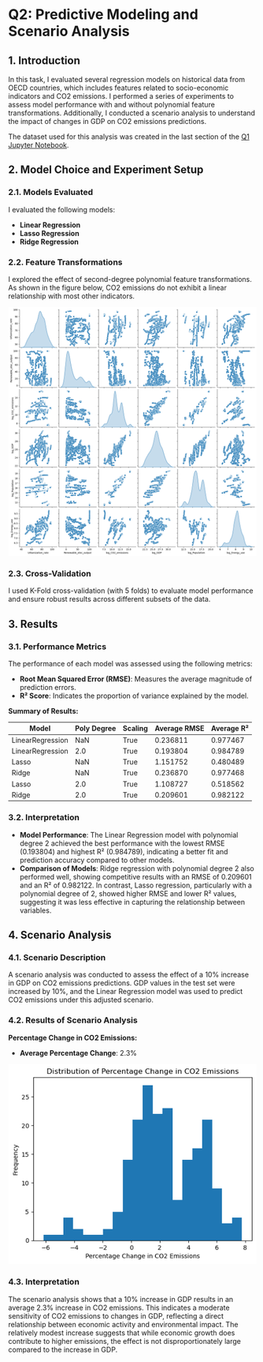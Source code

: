 # Q2: Predictive Modeling and Scenario Analysis

## 1. Introduction

In this task, I evaluated several regression models on historical data from OECD countries, which includes features related to socio-economic indicators and CO2 emissions. I performed a series of experiments to assess model performance with and without polynomial feature transformations. Additionally, I conducted a scenario analysis to understand the impact of changes in GDP on CO2 emissions predictions.

The dataset used for this analysis was created in the last section of the [Q1 Jupyter Notebook](../q1.ipynb).

## 2. Model Choice and Experiment Setup

### 2.1. Models Evaluated

I evaluated the following models:
- **Linear Regression**
- **Lasso Regression**
- **Ridge Regression**

### 2.2. Feature Transformations

I explored the effect of second-degree polynomial feature transformations. As shown in the figure below, CO2 emissions do not exhibit a linear relationship with most other indicators.

![pairplot](../img/pairplot.png)

### 2.3. Cross-Validation

I used K-Fold cross-validation (with 5 folds) to evaluate model performance and ensure robust results across different subsets of the data.

## 3. Results

### 3.1. Performance Metrics

The performance of each model was assessed using the following metrics:
- **Root Mean Squared Error (RMSE)**: Measures the average magnitude of prediction errors.
- **R² Score**: Indicates the proportion of variance explained by the model.

**Summary of Results:**

| Model            | Poly Degree | Scaling | Average RMSE | Average R² |
|------------------|-------------|---------|--------------|------------|
| LinearRegression | NaN         | True    | 0.236811     | 0.977467   |
| LinearRegression | 2.0         | True    | 0.193804     | 0.984789   |
| Lasso            | NaN         | True    | 1.151752     | 0.480489   |
| Ridge            | NaN         | True    | 0.236870     | 0.977468   |
| Lasso            | 2.0         | True    | 1.108727     | 0.518562   |
| Ridge            | 2.0         | True    | 0.209601     | 0.982122   |

### 3.2. Interpretation

- **Model Performance**: The Linear Regression model with polynomial degree 2 achieved the best performance with the lowest RMSE (0.193804) and highest R² (0.984789), indicating a better fit and prediction accuracy compared to other models. 
- **Comparison of Models**: Ridge regression with polynomial degree 2 also performed well, showing competitive results with an RMSE of 0.209601 and an R² of 0.982122. In contrast, Lasso regression, particularly with a polynomial degree of 2, showed higher RMSE and lower R² values, suggesting it was less effective in capturing the relationship between variables.

## 4. Scenario Analysis

### 4.1. Scenario Description

A scenario analysis was conducted to assess the effect of a 10% increase in GDP on CO2 emissions predictions. GDP values in the test set were increased by 10%, and the Linear Regression model was used to predict CO2 emissions under this adjusted scenario.

### 4.2. Results of Scenario Analysis

**Percentage Change in CO2 Emissions:**

- **Average Percentage Change**: 2.3%

![co2_change_dist](../img/co2_change.png)

### 4.3. Interpretation

The scenario analysis shows that a 10% increase in GDP results in an average 2.3% increase in CO2 emissions. This indicates a moderate sensitivity of CO2 emissions to changes in GDP, reflecting a direct relationship between economic activity and environmental impact. The relatively modest increase suggests that while economic growth does contribute to higher emissions, the effect is not disproportionately large compared to the increase in GDP.